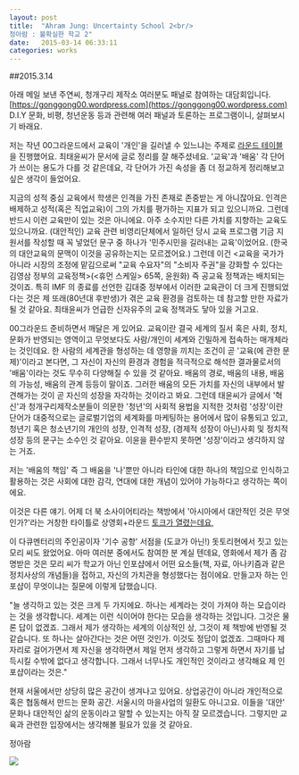 ```yaml
---
layout: post
title:  "Ahram Jung: Uncertainty School 2<br/> 
정아람 : 불확실한 학교 2"
date:   2015-03-14 06:33:11
categories: works
---
```

##2015.3.14

 아래 메일 보낸 주연씨, 청개구리 제작소 여러분도 패널로 참여하는 대담회입니다.
[https://gonggong00.wordpress.com](https://gonggong00.wordpress.com)
D.I.Y 문화, 비평, 청년운동 등과 관련해 여러 패널과 토론하는 프로그램이니, 살펴보시기 바래요.

저는 작년 00그라운드에서 교육이 '개인'을 길러낼 수 있느냐는 주제로 [라운드 테이블](https://gonggong00.wordpress.com/category/oo-ground-2014/교육-라운드테이블-개인을-길러내는-교육/)
을 진행했어요.
최태윤씨가 문서에 글로 정리를 잘 해주셨네요.
'교육'과 '배움' 각 단어가 쓰이는 용도가 다를 것 같은데요, 각 단어가 가진 속성을 좀 더 정교하게 정리해보고 싶은 생각이 들었어요.

지금의 성적 중심 교육에서 학생은 인격을 가진 존재로 존중받는 게 아니잖아요. 인격은 배제하고 성적(혹은 직업교육)이 그의 가치를 평가하는 지표가 되고 있으니까요.
그런데 반드시 이런 교육만이 있는 것은 아니에요. 아주 소수지만 다른 가치를 지향하는 교육도 있으니까요.
(대안적인) 교육 관련 비영리단체에서 일하던 당시 교육 프로그램 기금 지원서를 작성할 때 꼭 넣었던 문구 중 하나가  '민주시민을 길러내는 교육'이었어요.
(한국의 대안교육의 문맥이 이것을 공유하는지는 모르겠어요.)
그런데 이건 <교육을 국가가 아니라 시장의 조정에 맡김으로써 "교육 수요자"의 "소비자 주권"을 강화할 수 있다는 김영삼 정부의 교육정책>(<휴먼 스케일> 65쪽, 윤원화)
즉 공교육 정책과는 배치되는 것이죠. 특히 IMF 의 종료를 선언한 김대중 정부에서 이러한 교육관이 더 크게 진행되었다는 것은 제 또래(80년대 후반생)가 겪은 교육 환경을 
검토하는 데 참고할 만한 자료가 될 것 같아요. 최태윤씨가 언급한 신자유주의 교육 정책과도 닿아 있을 거고요.

00그라운드 준비하면서 깨달은 게 있어요.
교육이란 결국 세계의 질서 혹은 사회, 정치, 문화가 반영되는 영역이고 무엇보다도 사람/개인이 세계와 긴밀하게 접속하는 매개체라는 것인데요.
한 사람의 세계관을 형성하는 데  영향을 끼치는 조건이 곧 '교육(에 관한 문제)'이라고 본다면,
그 자신이 자신의 환경과 경험을 적극적으로 해석한 결과물로서의 '배움'이라는 것도 무수히 다양해질 수 있을 것 같아요. 
배움의 경로, 배움의 내용, 배움의 가능성, 배움의 관계 등등이 말이죠.
그러한 배움의 모든 가치를 자신의 내부에서 발견해가는 것이 곧 자신의 성장을 자각하는 것이라고 봐요.
그런데 태윤씨가 글에서 '혁신'과 청개구리제작소분들이 의문한 '청년'의 사회적 용법을 지적한 것처럼
'성장'이란 단어가 대중적으로는 글로벌기업의 세계화를 마케팅하는 용어에서 많이 유통되고 있고,
청년기 혹은 청소년기의 개인의 성장, 인격적 성장, (경제적 성장이 아닌)사회 및 정치적 성장 등의 문구는 소수인 것 같아요.
이윤을 환수받지 못하면 '성장'이라고 생각하지 않는 거죠. 

저는 '배움의 책임' 즉 그 배움을 '나'뿐만 아니라 타인에 대한 하나의 책임으로 인식하고 활용하는 것은 사회에 대한 감각, 
연대에 대한 개념이 있어야 가능하다고 생각하는 쪽이에요.

이것은 다른 얘기.
어제 더 북 소사이어티라는 책방에서 '아시아에서 대안적인 것은 무엇인가?'라는 거창한 타이틀로 
상영회+라운드 [토크가 열렸는데요,](http://thebooksociety.tumblr.com/post/112495380103/2-yorimichi-caravan)

이 다큐멘터리의 주인공이자 '기수 공항' 서점을 (도쿄가 아닌!) 돗토리현에서 짓고 있는 모리 씨도 왔었어요.
아마 여러분 중에서도 참여한 분 계실 텐데요,
영화에서 제가 좀 감명받은 것은 모리 씨가 학교가 아닌 인포샵에서 어떤 요소들(책, 자료, 아나키즘과 같은 정치사상의 개념들)을 접하고, 
자신의 가치관을 형성했다는 점이에요. 
만들고자 하는 인포샵이 무엇이냐는 질문에 이렇게 답했습니다.

"늘 생각하고 있는 것은 크게 두 가지에요. 하나는 세계라는 것이 가져야 하는 모습이라는 것을 생각합니다. 
세계는 이런 식이어야 한다는 모습을 생각하는 것입니다. 그것은 물론 답이 없겠죠. 그래서 제가 생각하는 세계의 이상적인 상,
그것이 제 책방에 반영될 것 같습니다. 또 하나는 살아간다는 것은 어떤 것인가. 이것도 정답이 없겠죠. 
그때마다 제 자리로 걸어가면서 제 자신을 생각하면서 제일 먼저 생각하고 그렇게 하면서 자기를 납득시킬 수밖에 없다고 생각합니다. 
그래서 너무나도 개인적인 것이라고 생각해요 제 인포샵이라는 것은."

현재 서울에서만 상당히 많은 공간이 생겨나고 있어요. 상업공간이 아니라 개인적으로 혹은 협동해서 만드는 문화 공간. 
서울시의 마을사업의 일환도 아니고요. 이들을 '대안' 문화나 대안적인 삶의 운동이라고 말할 수 있는지는 아직 잘 모르겠습니다.
그렇지만 교육과 관련한 입장에서는 생각해볼 필요가 있을 것 같아요. 

정아람 

![](https://farm8.staticflickr.com/7614/16592634380_b6783a2e5e_b.jpg)